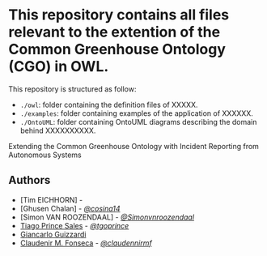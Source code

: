 # This repository contains all files relevant to the extention of the Common Greenhouse Ontology (CGO) in OWL.

This repository is structured as follow:

- `./owl`: folder containing the definition files of XXXXX.
- `./examples`: folder containing examples of the application of XXXXXX.
- `./OntoUML`: folder containing OntoUML diagrams describing the domain behind XXXXXXXXXX.

Extending the Common Greenhouse Ontology with Incident Reporting from Autonomous Systems


## Authors

- [Tim EICHHORN] - 
- [Ghusen Chalan] - [*@cosina14*](https://github.com/Cosina14)
- [Simon VAN ROOZENDAAL] - [*@Simonvnroozendaal*](https://github.com/SimonvRoozendaal)
- [Tiago Prince Sales](https://www.researchgate.net/profile/Tiago_Prince_Sales) - [*@tgoprince*](https://github.com/tgoprince)
- [Giancarlo Guizzardi](http://www.inf.ufes.br/~gguizzardi/)
- [Claudenir M. Fonseca](https://www.researchgate.net/profile/Claudenir-Fonseca) - [*@claudennirmf*](https://github.com/claudennirmf)


